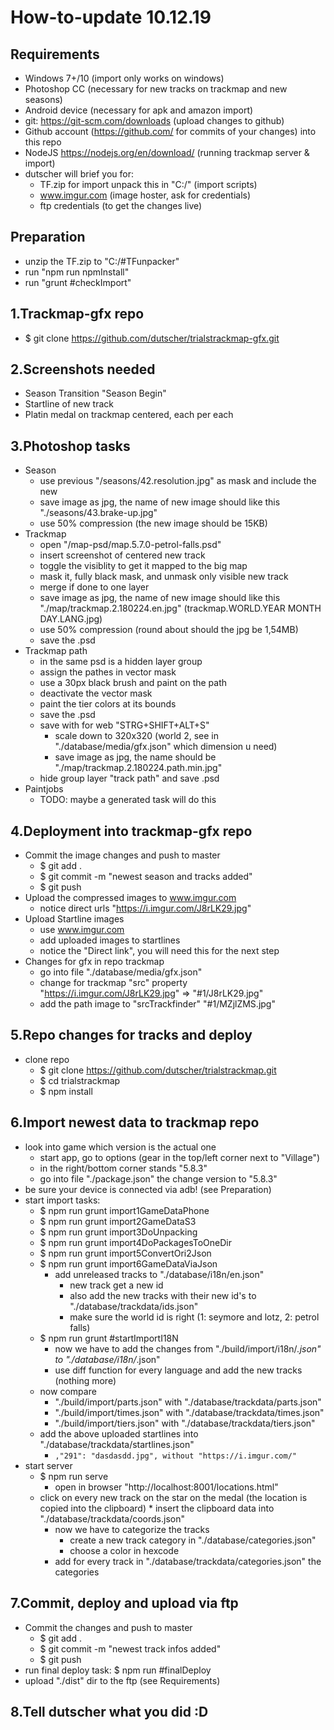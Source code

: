 # How-to-update 10.12.19

## Requirements
* Windows 7+/10 (import only works on windows)
* Photoshop CC (necessary for new tracks on trackmap and new seasons)
* Android device (necessary for apk and amazon import)
* git: https://git-scm.com/downloads (upload changes to github)
* Github account (https://github.com/ for commits of your changes) into this repo
* NodeJS https://nodejs.org/en/download/ (running trackmap server & import)
* dutscher will brief you for:
  * TF.zip for import unpack this in "C:/" (import scripts)
  * www.imgur.com (image hoster, ask for credentials)
  * ftp credentials (to get the changes live)

## Preparation
* unzip the TF.zip to "C:/#TFunpacker"
* run "npm run npmInstall"
* run "grunt #checkImport"

## 1.Trackmap-gfx repo	
* $ git clone https://github.com/dutscher/trialstrackmap-gfx.git

## 2.Screenshots needed
* Season Transition "Season Begin"
* Startline of new track
* Platin medal on trackmap centered, each per each

## 3.Photoshop tasks
* Season
  * use previous "/seasons/42.resolution.jpg" as mask and include the new
  * save image as jpg, the name of new image should like this "./seasons/43.brake-up.jpg"
  * use 50% compression (the new image should be 15KB)
* Trackmap
  * open "/map-psd/map.5.7.0-petrol-falls.psd"
  * insert screenshot of centered new track
  * toggle the visiblity to get it mapped to the big map
  * mask it, fully black mask, and unmask only visible new track
  * merge if done to one layer
  * save image as jpg, the name of new image should like this "./map/trackmap.2.180224.en.jpg" (trackmap.WORLD.YEAR MONTH DAY.LANG.jpg)
  * use 50% compression (round about should the jpg be 1,54MB)
  * save the .psd
* Trackmap path
  * in the same psd is a hidden layer group
  * assign the pathes in vector mask
  * use a 30px black brush and paint on the path
  * deactivate the vector mask
  * paint the tier colors at its bounds
  * save the .psd
  * save with for web "STRG+SHIFT+ALT+S"
    * scale down to 320x320 (world 2, see in "./database/media/gfx.json" which dimension u need) 
    * save image as jpg, the name should be "./map/trackmap.2.180224.path.min.jpg"
  * hide group layer "track path" and save .psd
* Paintjobs
  * TODO: maybe a generated task will do this
 
## 4.Deployment into trackmap-gfx repo
* Commit the image changes and push to master
  * $ git add .
  * $ git commit -m "newest season and tracks added"
  * $ git push
* Upload the compressed images to www.imgur.com
  * notice direct urls "https://i.imgur.com/J8rLK29.jpg"
* Upload Startline images
  * use www.imgur.com
  * add uploaded images to startlines
  * notice the "Direct link", you will need this for the next step
* Changes for gfx in repo trackmap
  * go into file "./database/media/gfx.json"
  * change for trackmap "src" property "https://i.imgur.com/J8rLK29.jpg" => "#1/J8rLK29.jpg"
  * add the path image to "srcTrackfinder" "#1/MZjlZMS.jpg"
		
## 5.Repo changes for tracks and deploy
* clone repo
  * $ git clone https://github.com/dutscher/trialstrackmap.git
  * $ cd trialstrackmap
  * $ npm install

## 6.Import newest data to trackmap repo
* look into game which version is the actual one
  * start app, go to options (gear in the top/left corner next to "Village")
  * in the right/bottom corner stands "5.8.3"
  * go into file "./package.json" the change version to "5.8.3"
* be sure your device is connected via adb! (see Preparation)
* start import tasks:
  * $ npm run grunt import1GameDataPhone
  * $ npm run grunt import2GameDataS3
  * $ npm run grunt import3DoUnpacking
  * $ npm run grunt import4DoPackagesToOneDir
  * $ npm run grunt import5ConvertOri2Json
  * $ npm run grunt import6GameDataViaJson
    * add unreleased tracks to "./database/i18n/en.json"
      * new track get a new id
      * also add the new tracks with their new id's to "./database/trackdata/ids.json"
      * make sure the world id is right (1: seymore and lotz, 2: petrol falls)
  * $ npm run grunt #startImportI18N
    * now we have to add the changes from "./build/import/i18n/*.json" to "./database/i18n/*.json"
    * use diff function for every language and add the new tracks (nothing more)
  * now compare 
    * "./build/import/parts.json" with "./database/trackdata/parts.json"
    * "./build/import/times.json" with "./database/trackdata/times.json"
    * "./build/import/tiers.json" with "./database/trackdata/tiers.json"
  * add the above uploaded startlines into "./database/trackdata/startlines.json"
    * ```,"291": "dasdasdd.jpg", without "https://i.imgur.com/"```
* start server
  * $ npm run serve
    * open in browser "http://localhost:8001/locations.html"
  * click on every new track on the star on the medal (the location is copied into the clipboard)      * insert the clipboard data into "./database/trackdata/coords.json"
    * now we have to categorize the tracks
      * create a new track category in "./database/categories.json"
      * choose a color in hexcode
    * add for every track in "./database/trackdata/categories.json" the categories

## 7.Commit, deploy and upload via ftp
* Commit the changes and push to master
  * $ git add .
  * $ git commit -m "newest track infos added"
  * $ git push
* run final deploy task: $ npm run #finalDeploy
* upload "./dist" dir to the ftp (see Requirements)

## 8.Tell dutscher what you did :D